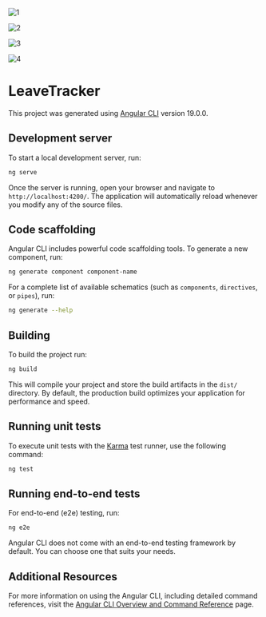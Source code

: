 

![1](https://github.com/user-attachments/assets/e7ba00cf-8ea6-4272-b495-755997260a9e)



![2](https://github.com/user-attachments/assets/0096c156-76ff-49b4-a011-70e640218983)



![3](https://github.com/user-attachments/assets/5a0bedb3-685e-4926-9a5c-40ff230a2290)


![4](https://github.com/user-attachments/assets/8bf8b948-1e6a-4f5a-a1e8-b16df010bcc8)


# LeaveTracker

This project was generated using [Angular CLI](https://github.com/angular/angular-cli) version 19.0.0.

## Development server

To start a local development server, run:

```bash
ng serve
```

Once the server is running, open your browser and navigate to `http://localhost:4200/`. The application will automatically reload whenever you modify any of the source files.

## Code scaffolding

Angular CLI includes powerful code scaffolding tools. To generate a new component, run:

```bash
ng generate component component-name
```

For a complete list of available schematics (such as `components`, `directives`, or `pipes`), run:

```bash
ng generate --help
```

## Building

To build the project run:

```bash
ng build
```

This will compile your project and store the build artifacts in the `dist/` directory. By default, the production build optimizes your application for performance and speed.

## Running unit tests

To execute unit tests with the [Karma](https://karma-runner.github.io) test runner, use the following command:

```bash
ng test
```

## Running end-to-end tests

For end-to-end (e2e) testing, run:

```bash
ng e2e

```

Angular CLI does not come with an end-to-end testing framework by default. You can choose one that suits your needs.

## Additional Resources

For more information on using the Angular CLI, including detailed command references, visit the [Angular CLI Overview and Command Reference](https://angular.dev/tools/cli) page.
